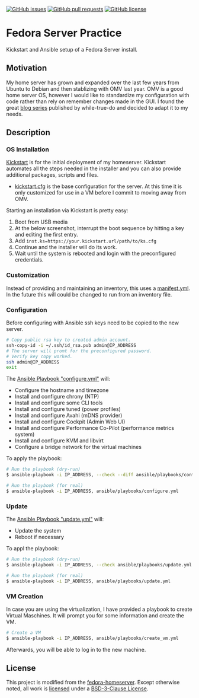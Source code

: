 <!--
reference: https://www.makeareadme.com/
reference: https://commonmark.org/
-->

[![GitHub issues](https://img.shields.io/github/issues/TheSlateGray/fedora-server-practice)](https://github.com/TheSlateGray/fedora-server-practice/issues)
[![GitHub pull requests](https://img.shields.io/github/issues-pr/TheSlateGray/fedora-server-practice)](https://github.com/TheSlateGray/fedora-server-practice/pulls)
[![GitHub license](https://img.shields.io/github/license/TheSlateGray/fedora-server-practice)](https://github.com/TheSlateGray/fedora-server-practice/blob/main/LICENSE)

# Fedora Server Practice

Kickstart and Ansible setup of a Fedora Server install.

## Motivation

My home server has grown and expanded over the last few years from Ubuntu to Debian and then stablizing with OMV last year. OMV is a good home server OS, however I would like to standardize my configuration with code rather than rely on remember changes made in the GUI. I found the great [blog series](https://blog.while-true-do.io/fedora-home-server-intro-concept/) published by while-true-do and decided to adapt it to my needs.

## Description

### OS Installation

[Kickstart](https://pykickstart.readthedocs.io/en/latest/) is for the
initial deployment of my homeserver. Kickstart automates all the steps needed in the installer and you can also provide additional packages, scripts and files.

- [kickstart.cfg](./kickstart/kickstart.cfg) is the base configuration for the server. At this time it is only customized for use in a VM before I commit to moving away from OMV.

Starting an installation via Kickstart is pretty easy:

1. Boot from USB media
2. At the below screenshot, interrupt the boot sequence by hitting a key and editing the first entry.
3. Add `inst.ks=https://your.kickstart.url/path/to/ks.cfg`
4. Continue and the installer will do its work.
5. Wait until the system is rebooted and login with the preconfigured credentials.

### Customization

Instead of providing and maintaining an inventory, this uses a [manifest.yml](./ansible/manifest.yml).
In the future this will could be changed to run from an inventory file.

### Configuration

Before configuring with Ansible ssh keys need to be copied to the new server.

```bash
# Copy public rsa key to created admin account.
ssh-copy-id -i ~/.ssh/id_rsa.pub admin@IP_ADDRESS
# The server will promt for the preconfigured password.
# Verify key copy worked.
ssh admin@IP_ADDRESS
exit
```

The [Ansible Playbook "configure.yml"](./ansible/playbooks/configure.yml) will:

- Configure the hostname and timezone
- Install and configure chrony (NTP)
- Install and configure some CLI tools
- Install and configure tuned (power profiles)
- Install and configure Avahi (mDNS provider)
- Install and configure Cockpit (Admin Web UI)
- Install and configure Performance Co-Pilot (performance metrics system)
- Install and configure KVM and libvirt
- Configure a bridge network for the virtual machines

To apply the playbook:

```bash
# Run the playbook (dry-run)
$ ansible-playbook -i IP_ADDRESS, --check --diff ansible/playbooks/configure.yml

# Run the playbook (for real)
$ ansible-playbook -i IP_ADDRESS, ansible/playbooks/configure.yml
```

### Update

The [Ansible Playbook "update.yml"](./ansible/playbooks/update.yml) will:

- Update the system
- Reboot if necessary

To appl the playbook:

```bash
# Run the playbook (dry-run)
$ ansible-playbook -i IP_ADDRESS, --check ansible/playbooks/update.yml

# Run the playbook (for real)
$ ansible-playbook -i IP_ADDRESS, ansible/playbooks/update.yml
```

### VM Creation

In case you are using the virtualization, I have provided a playbook to create
Virtual Maschines. It will prompt you for some information and create the VM.

```bash
# Create a VM
$ ansible-playbook -i IP_ADDRESS, ansible/playbooks/create_vm.yml
```

Afterwards, you will be able to log in to the new machine.

## License

This project is modified from the [fedora-homeserver](https://github.com/dschier-wtd/fedora-homeserver).
Except otherwise noted, all work is [licensed](LICENSE) under a [BSD-3-Clause License](https://opensource.org/licenses/BSD-3-Clause).
